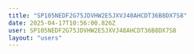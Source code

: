```yaml
---
title: "SP105NEDF2G75JDVHW2E5JXVJ48AHCDT36B8DX7S8"
date: 2025-04-17T10:56:00.826Z
user: SP105NEDF2G75JDVHW2E5JXVJ48AHCDT36B8DX7S8
layout: "users"
---
```

    
